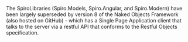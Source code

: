 The SpiroLibraries (Spiro.Models, Spiro.Angular, and Spiro.Modern) have been largely superseded by version 8 of the Naked Objects Framework (also hosted on GitHub) -  which has a Single Page Application client that talks to the server via a restful API that conforms to the Restful Objects specification.
